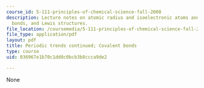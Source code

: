 ```yaml
---
course_id: 5-111-principles-of-chemical-science-fall-2008
description: Lecture notes on atomic radius and isoelectronic atoms and ions, covalent
  bonds, and Lewis structures.
file_location: /coursemedia/5-111-principles-of-chemical-science-fall-2008/036967e1b70c1dd0c0bcb3b8ccca9de2_lecnotes10.pdf
file_type: application/pdf
layout: pdf
title: Periodic trends continued; Covalent bonds
type: course
uid: 036967e1b70c1dd0c0bcb3b8ccca9de2

---
```

None